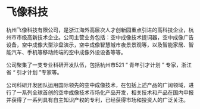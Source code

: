 # 飞像科技

杭州飞像科技有限公司，是浙江海外高层次人才创新园重点引进的高科技企业，杭州市市级高新技术企业。公司主营业务包括：空中成像技术提词器，空中成像广告设备，空中成像大型沙盘演示，空中成像智慧城市夜景景观等，以及智能家居、智能汽车、手机等移动终端的空中成像外设设备等等。

公司聚集了一支专业科研开发队伍，包括杭州市521 “ 青年引才计划 ” 专家，浙江省 “ 引才计划 ”专家等。

公司科研开发团队运用国际领先的空中成像技术，在包括上述产品的广阔领域，进行了一系列全球首创的空中成像技术市场化产品开发，相关技术和产品在国内申报并获得了一系列具有自主知识产权的专利，已经获得市场和投资人的广泛关注。
